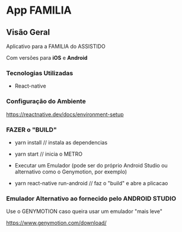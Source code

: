 # App FAMILIA

## Visão Geral

Aplicativo para a FAMILIA do ASSISTIDO

Com versões para **iOS** e **Android**

### Tecnologias Utilizadas

- React-native

### Configuração do Ambiente

https://reactnative.dev/docs/environment-setup


### FAZER o "BUILD"

- yarn install // instala as dependencias
- yarn start // inicia o METRO

- Executar um Emulador (pode ser do próprio Android Studio ou alternativo como o Genymotion, por exemplo)

- yarn react-native run-android // faz o "build" e abre a plicacao

### Emulador Alternativo ao fornecido pelo ANDROID STUDIO

Use o GENYMOTION caso queira usar um emulador "mais leve"

https://www.genymotion.com/download/
